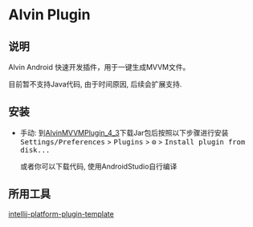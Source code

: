 # Alvin Plugin

## 说明

<!-- Plugin description -->
Alvin Android 快速开发插件，用于一键生成MVVM文件。
<!-- Plugin description end -->

目前暂不支持Java代码, 由于时间原因, 后续会扩展支持.

## 安装

- 手动:
  到[AlvinMVVMPlugin_4_3](https://github.com/Chen-Xi-g/AlvinMVVMPlugin_4_3/releases)下载Jar包后按照以下步骤进行安装
  <kbd>Settings/Preferences</kbd> > <kbd>Plugins</kbd> > <kbd>⚙️</kbd> > <kbd>Install plugin from
  disk...</kbd>
  
  或者你可以下载代码, 使用AndroidStudio自行编译

## 所用工具

[intellij-platform-plugin-template](https://github.com/JetBrains/intellij-platform-plugin-template)
